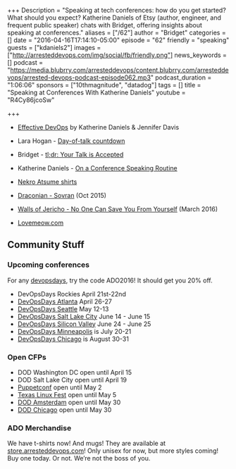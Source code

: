 +++
Description = "Speaking at tech conferences: how do you get started? What should you expect? Katherine Daniels of Etsy (author, engineer, and frequent public speaker) chats with Bridget, offering insights about speaking at conferences."
aliases = ["/62"]
author = "Bridget"
categories = []
date = "2016-04-16T17:14:10-05:00"
episode = "62"
friendly = "speaking"
guests = ["kdaniels2"]
images = ["http://arresteddevops.com/img/social/fb/friendly.png"]
news_keywords = []
podcast = "https://media.blubrry.com/arresteddevops/content.blubrry.com/arresteddevops/arrested-devops-podcast-episode062.mp3"
podcast_duration = "1:06:06"
sponsors = ["10thmagnitude", "datadog"]
tags = []
title = "Speaking at Conferences With Katherine Daniels"
youtube = "R4Cy86jcoSw"

+++

* <a href="http://shop.oreilly.com/product/0636920039846.do">Effective DevOps</a> by Katherine Daniels & Jennifer Davis
* Lara Hogan - <a href="https://storify.com/larahogan/day-of-talk-countdown">Day-of-talk countdown</a>
* Bridget - <a href="http://bridgetkromhout.com/blog/2016/04/06/tl-dr-your-talk-is-accepted/">tl;dr: Your Talk is Accepted</a>
* Katherine Daniels - <a href="https://beero.ps/2016/04/14/on-a-conference-speaking-routine/">On a Conference Speaking Routine</a>
* <a href="https://teespring.com/nekro-atsume">Nekro Atsume shirts</a>

* <a href="http://www.angrymetalguy.com/draconian-sovran-review/">Draconian - Sovran</a> (Oct 2015)
* <a href="http://www.metalinjection.net/reviews/walls-of-jericho-no-one-can-save-you-from-yourself">Walls of Jericho - No One Can Save You From Yourself</a> (March 2016)
* <a href="http://www.lovemeow.com/">Lovemeow.com</a>

## Community Stuff

### Upcoming conferences

For any <a href="http://devopsdays.org">devopsdays</a>, try the code ADO2016! It should get you 20% off.

* DevOpsDays Rockies April 21st-22nd
* [DevOpsDays Atlanta](http://www.devopsdays.org/events/2016-atlanta/) April 26-27
* [DevOpsDays Seattle](http://www.devopsdays.org/events/2016-seattle) May 12-13
* [DevOpsDays Salt Lake City](http://www.devopsdays.org/events/2016-saltlakecity/) June 14 - June 15
* [DevOpsDays Silicon Valley](http://www.devopsdays.org/events/2016-siliconvalley) June 24 - June 25
* [DevOpsDays Minneapolis](http://www.devopsdays.org/events/2016-minneapolis) is July 20-21
* [DevOpsDays Chicago](http://www.devopsdays.org/events/2016-chicago) is August 30-31

### Open CFPs

* DOD Washington DC open until April 15
* DOD Salt Lake City open until April 19
* [Puppetconf](http://2016.puppetconf.com/cfp-registration) open until May 2
* [Texas Linux Fest](http://2016.texaslinuxfest.org) open until May 5
* [DOD Amsterdam](http://www.devopsdays.org/events/2016-amsterdam/propose/) open until May 30
* [DOD Chicago](http://www.devopsdays.org/events/2016-chicago/propose/) open until May 30

### ADO Merchandise

We have t-shirts now! And mugs! They are available at <a href="http://store.arresteddevops.com">store.arresteddevops.com</a>! Only unisex for now, but more styles coming! Buy one today. Or not. We’re not the boss of you.
